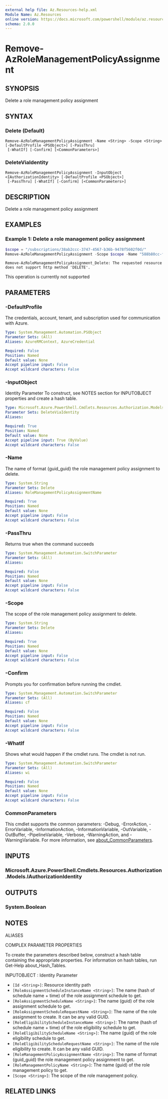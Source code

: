 ```yaml
---
external help file: Az.Resources-help.xml
Module Name: Az.Resources
online version: https://docs.microsoft.com/powershell/module/az.resources/remove-azrolemanagementpolicyassignment
schema: 2.0.0
---
```


# Remove-AzRoleManagementPolicyAssignment

## SYNOPSIS
Delete a role management policy assignment

## SYNTAX

### Delete (Default)
```
Remove-AzRoleManagementPolicyAssignment -Name <String> -Scope <String> [-DefaultProfile <PSObject>] [-PassThru]
 [-WhatIf] [-Confirm] [<CommonParameters>]
```

### DeleteViaIdentity
```
Remove-AzRoleManagementPolicyAssignment -InputObject <IAuthorizationIdentity> [-DefaultProfile <PSObject>]
 [-PassThru] [-WhatIf] [-Confirm] [<CommonParameters>]
```

## DESCRIPTION
Delete a role management policy assignment

## EXAMPLES

### Example 1: Delete a role management policy assignment
```powershell
$scope = "/subscriptions/38ab2ccc-3747-4567-b36b-9478f5602f0d/"
Remove-AzRoleManagementPolicyAssignment -Scope $scope -Name "588b80cc-f50c-4616-acc9-0003872624db_00493d72-78f6-4148-b6c5-d3ce8e4799dd"
```

```output
Remove-AzRoleManagementPolicyAssignment_Delete: The requested resource does not support http method 'DELETE'.
```

This operation is currently not supported

## PARAMETERS

### -DefaultProfile
The credentials, account, tenant, and subscription used for communication with Azure.

```yaml
Type: System.Management.Automation.PSObject
Parameter Sets: (All)
Aliases: AzureRMContext, AzureCredential

Required: False
Position: Named
Default value: None
Accept pipeline input: False
Accept wildcard characters: False
```

### -InputObject
Identity Parameter
To construct, see NOTES section for INPUTOBJECT properties and create a hash table.

```yaml
Type: Microsoft.Azure.PowerShell.Cmdlets.Resources.Authorization.Models.IAuthorizationIdentity
Parameter Sets: DeleteViaIdentity
Aliases:

Required: True
Position: Named
Default value: None
Accept pipeline input: True (ByValue)
Accept wildcard characters: False
```

### -Name
The name of format {guid_guid} the role management policy assignment to delete.

```yaml
Type: System.String
Parameter Sets: Delete
Aliases: RoleManagementPolicyAssignmentName

Required: True
Position: Named
Default value: None
Accept pipeline input: False
Accept wildcard characters: False
```

### -PassThru
Returns true when the command succeeds

```yaml
Type: System.Management.Automation.SwitchParameter
Parameter Sets: (All)
Aliases:

Required: False
Position: Named
Default value: None
Accept pipeline input: False
Accept wildcard characters: False
```

### -Scope
The scope of the role management policy assignment to delete.

```yaml
Type: System.String
Parameter Sets: Delete
Aliases:

Required: True
Position: Named
Default value: None
Accept pipeline input: False
Accept wildcard characters: False
```

### -Confirm
Prompts you for confirmation before running the cmdlet.

```yaml
Type: System.Management.Automation.SwitchParameter
Parameter Sets: (All)
Aliases: cf

Required: False
Position: Named
Default value: None
Accept pipeline input: False
Accept wildcard characters: False
```

### -WhatIf
Shows what would happen if the cmdlet runs.
The cmdlet is not run.

```yaml
Type: System.Management.Automation.SwitchParameter
Parameter Sets: (All)
Aliases: wi

Required: False
Position: Named
Default value: None
Accept pipeline input: False
Accept wildcard characters: False
```

### CommonParameters
This cmdlet supports the common parameters: -Debug, -ErrorAction, -ErrorVariable, -InformationAction, -InformationVariable, -OutVariable, -OutBuffer, -PipelineVariable, -Verbose, -WarningAction, and -WarningVariable. For more information, see [about_CommonParameters](http://go.microsoft.com/fwlink/?LinkID=113216).

## INPUTS

### Microsoft.Azure.PowerShell.Cmdlets.Resources.Authorization.Models.IAuthorizationIdentity

## OUTPUTS

### System.Boolean

## NOTES

ALIASES

COMPLEX PARAMETER PROPERTIES

To create the parameters described below, construct a hash table containing the appropriate properties. For information on hash tables, run Get-Help about_Hash_Tables.


INPUTOBJECT <IAuthorizationIdentity>: Identity Parameter
  - `[Id <String>]`: Resource identity path
  - `[RoleAssignmentScheduleInstanceName <String>]`: The name (hash of schedule name + time) of the role assignment schedule to get.
  - `[RoleAssignmentScheduleName <String>]`: The name (guid) of the role assignment schedule to get.
  - `[RoleAssignmentScheduleRequestName <String>]`: The name of the role assignment to create. It can be any valid GUID.
  - `[RoleEligibilityScheduleInstanceName <String>]`: The name (hash of schedule name + time) of the role eligibility schedule to get.
  - `[RoleEligibilityScheduleName <String>]`: The name (guid) of the role eligibility schedule to get.
  - `[RoleEligibilityScheduleRequestName <String>]`: The name of the role eligibility to create. It can be any valid GUID.
  - `[RoleManagementPolicyAssignmentName <String>]`: The name of format {guid_guid} the role management policy assignment to get.
  - `[RoleManagementPolicyName <String>]`: The name (guid) of the role management policy to get.
  - `[Scope <String>]`: The scope of the role management policy.

## RELATED LINKS
